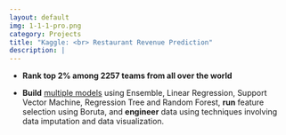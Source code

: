 ```yaml
---
layout: default
img: 1-1-1-pro.png
category: Projects
title: "Kaggle: <br> Restaurant Revenue Prediction"
description: |
---
```


* **Rank top 2% among 2257 teams from all over the world**


* **Build** [multiple models](https://github.com/WesleyyC/RestaurantRevenuePrediction) using Ensemble, Linear Regression, Support Vector Machine, Regression Tree and Random Forest, **run** feature selection using Boruta, and **engineer** data using techniques involving data imputation and data visualization. 